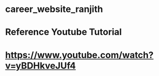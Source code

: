 # career_website_ranjith

# Reference Youtube Tutorial
# https://www.youtube.com/watch?v=yBDHkveJUf4


